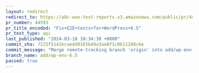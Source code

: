 ```yaml
---
layout: redirect
redirect_to: https://a8c-woo-test-reports.s3.amazonaws.com/public/pr/44593/api/index.html
pr_number: 44593
pr_title_encoded: "Fix+E2E+tests+for+WordPress+6.5"
pr_test_type: api
last_published: "2024-03-18 10:34:30 +0000"
commit_sha: 7225f5142ecaedd9165bd4a3ae8f1c0611288c6e
commit_message: "Merge remote-tracking branch 'origin' into add/wp-env-6.5"
branch_name: add/wp-env-6.5
passed: true
---
```

